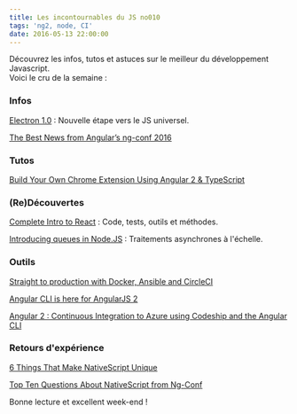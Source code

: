 ```yaml
---
title: Les incontournables du JS no010
tags: 'ng2, node, CI'
date: 2016-05-13 22:00:00
---
```


Découvrez les infos, tutos et astuces sur le meilleur du développement Javascript.  
Voici le cru de la semaine :  

### Infos

[Electron 1.0](http://electron.atom.io/blog/2016/05/11/electron-1-0) : Nouvelle étape vers le JS universel.  

[The Best News from Angular’s ng-conf 2016](https://scotch.io/bar-talk/the-best-news-from-angulars-ng-conf-2016)   
### Tutos

[Build Your Own Chrome Extension Using Angular 2 & TypeScript](http://www.sitepoint.com/chrome-extension-angular-2/)  

### (Re)Découvertes

[Complete Intro to React](http://btholt.github.io/complete-intro-to-react/) : Code, tests, outils et méthodes.  

[Introducing queues in Node.JS](http://blog.yld.io/2016/05/10/introducing-queues) : Traitements asynchrones à l'échelle.  

### Outils  

[Straight to production with Docker, Ansible and CircleCI](http://www.theodo.fr/blog/2016/05/straight-to-production-with-docker-ansible-and-circleci/)  

[Angular CLI is here for AngularJS 2](http://www.talkingdotnet.com/angular-cli-for-angularjs-2/)  

[Angular 2 : Continuous Integration to Azure using Codeship and the Angular CLI](http://tattoocoder.com/angular2-azure-codeship-angularcli/)  

### Retours d'expérience

[6 Things That Make NativeScript Unique](https://medium.com/@burkeholland/6-things-that-make-nativescript-unique-ae4409e8b5b1)  

[Top Ten Questions About NativeScript from Ng-Conf](https://www.nativescript.org/blog/top-ten-questions-about-nativescript-from-ng-conf)  


Bonne lecture et excellent week-end !